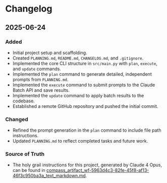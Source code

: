 # Changelog

## 2025-06-24

### Added

- Initial project setup and scaffolding.
- Created `PLANNING.md`, `README.md`, `CHANGELOG.md`, and `.gitignore`.
- Implemented the core CLI structure in `src/main.py` with `plan`, `execute`, and `update` commands.
- Implemented the `plan` command to generate detailed, independent prompts from `PLANNING.md`.
- Implemented the `execute` command to submit prompts to the Claude Batch API and save results.
- Implemented the `update` command to apply batch results to the codebase.
- Established a remote GitHub repository and pushed the initial commit.

### Changed

- Refined the prompt generation in the `plan` command to include file path instructions.
- Updated `PLANNING.md` to reflect completed tasks and future work.

### Source of Truth

- The holy grail instructions for this project, generated by Claude 4 Opus, can be found in [compass_artifact_wf-5963d4c3-82fe-45f8-af13-46f3c950ba3a_text_markdown.md](compass_artifact_wf-5963d4c3-82fe-45f8-af13-46f3c950ba3a_text_markdown.md).
